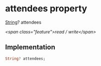 


# attendees property







[String](https:api.flutter.dev/flutter/dart-core/String-class.html)? attendees
  
_\<span class="feature"\>read / write\</span\>_






## Implementation

```dart
String? attendees;
```







